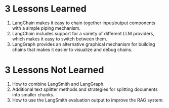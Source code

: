 # 3 Lessons Learned

1. LangChain makes it easy to chain together input/output components with a simple piping mechanism.
2. LangChain includes support for a variety of different LLM providers, which makes it easy to switch between them.
3. LangGraph provides an alternative graphical mechanism for building chains that makes it easier to visualize and debug chains.

# 3 Lessons Not Learned

1. How to combine LangSmith and LangGraph.
2. Additional text splitter methods and strategies for splitting documents into smaller chunks.
3. How to use the LangSmith evaluation output to improve the RAG system.
